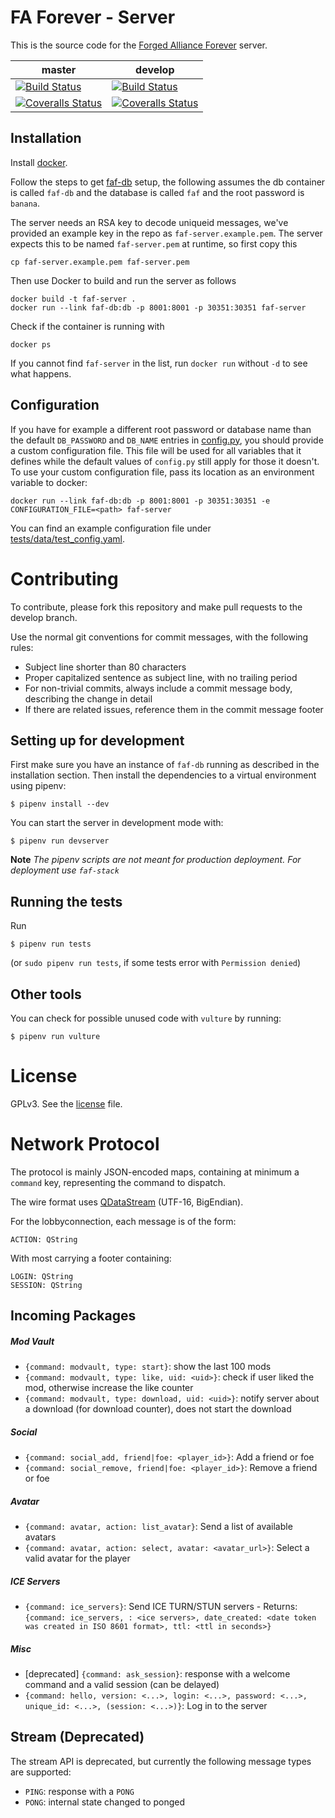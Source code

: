 # FA Forever - Server

This is the source code for the [Forged Alliance Forever](http://www.faforever.com/) server.

master|develop
 ------------ | -------------
[![Build Status](https://travis-ci.org/FAForever/server.svg?branch=master)](https://travis-ci.org/FAForever/server) | [![Build Status](https://travis-ci.org/FAForever/server.svg?branch=develop)](https://travis-ci.org/FAForever/server)
[![Coveralls Status](https://img.shields.io/coveralls/FAForever/server/master.svg)](https://coveralls.io/github/FAForever/server) | [![Coveralls Status](https://img.shields.io/coveralls/FAForever/server/develop.svg)](https://coveralls.io/github/FAForever/server)

## Installation

Install [docker](https://www.docker.com).

Follow the steps to get [faf-db](https://github.com/FAForever/db) setup, the following assumes the db container is called `faf-db` and the database is called `faf` and the root password is `banana`.


The server needs an RSA key to decode uniqueid messages, we've provided an example key in the repo as `faf-server.example.pem`. The server expects this to be named `faf-server.pem` at runtime, so first copy this

    cp faf-server.example.pem faf-server.pem

Then use Docker to build and run the server as follows

    docker build -t faf-server .
    docker run --link faf-db:db -p 8001:8001 -p 30351:30351 faf-server

Check if the container is running with

    docker ps

If you cannot find `faf-server` in the list, run `docker run` without `-d` to see what happens.

## Configuration

If you have for example a different root password or database name than the default
`DB_PASSWORD` and `DB_NAME` entries in
[config.py](https://github.com/FAForever/server/blob/develop/server/config.py),
you should provide a custom configuration file.
This file will be used for all variables that it defines
while the default values of `config.py` still apply for those it doesn't.
To use your custom configuration file, pass its location as an environment
variable to docker:

    docker run --link faf-db:db -p 8001:8001 -p 30351:30351 -e CONFIGURATION_FILE=<path> faf-server

You can find an example configuration file under
[tests/data/test_config.yaml](https://github.com/FAForever/server/blob/develop/tests/data/test_config.yaml).

# Contributing

To contribute, please fork this repository and make pull requests to the develop branch.

Use the normal git conventions for commit messages, with the following rules:
 - Subject line shorter than 80 characters
 - Proper capitalized sentence as subject line, with no trailing period
 - For non-trivial commits, always include a commit message body, describing the change in detail
 - If there are related issues, reference them in the commit message footer

## Setting up for development

First make sure you have an instance of `faf-db` running as described in the
installation section. Then install the dependencies to a virtual environment
using pipenv:

    $ pipenv install --dev

You can start the server in development mode with:

    $ pipenv run devserver

**Note** *The pipenv scripts are not meant for production deployment. For
deployment use `faf-stack`*

## Running the tests

Run

    $ pipenv run tests

(or `sudo pipenv run tests`, 
if some tests error with `Permission denied`)
## Other tools

You can check for possible unused code with `vulture` by running:

    $ pipenv run vulture

# License

GPLv3. See the [license](license.txt) file.

# Network Protocol

The protocol is mainly JSON-encoded maps, containing at minimum a `command` key, representing the command to dispatch.

The wire format uses [QDataStream](http://doc.qt.io/qt-5/qdatastream.html) (UTF-16, BigEndian).

For the lobbyconnection, each message is of the form:

    ACTION: QString

With most carrying a footer containing:

    LOGIN: QString
    SESSION: QString

## Incoming Packages

##### Mod Vault

* `{command: modvault, type: start}`: show the last 100 mods
* `{command: modvault, type: like, uid: <uid>}`: check if user liked the mod, otherwise increase the like counter
* `{command: modvault, type: download, uid: <uid>}`: notify server about a download (for download counter), does not start the download

##### Social
* `{command: social_add, friend|foe: <player_id>}`: Add a friend or foe
* `{command: social_remove, friend|foe: <player_id>}`: Remove a friend or foe

##### Avatar
* `{command: avatar, action: list_avatar}`: Send a list of available avatars
* `{command: avatar, action: select, avatar: <avatar_url>}`: Select a valid avatar for the player

##### ICE Servers

* `{command: ice_servers}`: Send ICE TURN/STUN servers - Returns: `{command: ice_servers, : <ice servers>, date_created: <date token was created in ISO 8601 format>, ttl: <ttl in seconds>}`

##### Misc

* [deprecated] `{command: ask_session}`: response with a welcome command and a valid session (can be delayed)
* `{command: hello, version: <...>, login: <...>, password: <...>, unique_id: <...>, (session: <...>)}`: Log in to the server

##  Stream (Deprecated)

The stream API is deprecated, but currently the following message types are supported:

* `PING`: response with a `PONG`
* `PONG`: internal state changed to ponged
